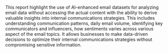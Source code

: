  
This report highlight the use of AI-enhanced email datasets for analyzing email data without accessing the actual content with the ability to derive valuable insights into internal communications strategies.
This includes understanding communication patterns, daily email volume, identifying key communicators and influencers, how sentiments varies across various aspect of the email topics. 
It allows businesses to make data-driven decisions to optimize their internal communications strategies without compromising sensitive information.
